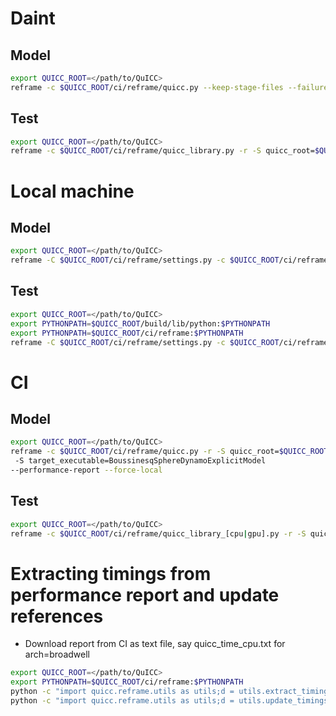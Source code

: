 # Daint
## Model
```sh
export QUICC_ROOT=</path/to/QuICC>
reframe -c $QUICC_ROOT/ci/reframe/quicc.py --keep-stage-files --failure-stats --performance-report --system daint:mc -r -p PrgEnv-gnu -S use_tool=none -S quicc_root=$QUICC_ROOT
```
## Test
```sh
export QUICC_ROOT=</path/to/QuICC>
reframe -c $QUICC_ROOT/ci/reframe/quicc_library.py -r -S quicc_root=$QUICC_ROOT --keep-stage-files --performance-report --force-local
```

# Local machine
## Model
```sh
export QUICC_ROOT=</path/to/QuICC>
reframe -C $QUICC_ROOT/ci/reframe/settings.py -c $QUICC_ROOT/ci/reframe/quicc.py -r -v -S quicc_root=$QUICC_ROOT --performance-report
```
## Test
```sh
export QUICC_ROOT=</path/to/QuICC>
export PYTHONPATH=$QUICC_ROOT/build/lib/python:$PYTHONPATH
export PYTHONPATH=$QUICC_ROOT/ci/reframe:$PYTHONPATH
reframe -C $QUICC_ROOT/ci/reframe/settings.py -c $QUICC_ROOT/ci/reframe/quicc_library_[cpu|gpu].py -r -S quicc_root=$QUICC_ROOT --performance-report --force-local --exec-policy=serial
```

# CI
## Model
```sh
export QUICC_ROOT=</path/to/QuICC>
reframe -c $QUICC_ROOT/ci/reframe/quicc.py -r -S quicc_root=$QUICC_ROOT
 -S target_executable=BoussinesqSphereDynamoExplicitModel
--performance-report --force-local
```
## Test
```sh
export QUICC_ROOT=</path/to/QuICC>
reframe -c $QUICC_ROOT/ci/reframe/quicc_library_[cpu|gpu].py -r -S quicc_root=$QUICC_ROOT --performance-report --force-local --exec-policy=serial
```

# Extracting timings from performance report and update references
- Download report from CI as text file, say quicc_time_cpu.txt for arch=broadwell
```sh
export QUICC_ROOT=</path/to/QuICC>
export PYTHONPATH=$QUICC_ROOT/ci/reframe:$PYTHONPATH
python -c "import quicc.reframe.utils as utils;d = utils.extract_timings('quicc_time_cpu.txt', 'broadwell');utils.write_timings('new_daint_mc_cpu.json', d)"
python -c "import quicc.reframe.utils as utils;d = utils.update_timings('new_daint_mc_cpu.json', 'daint_mc_cpu.json')"
```
